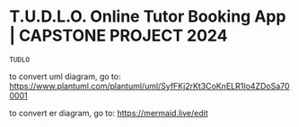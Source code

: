 # T.U.D.L.O. Online Tutor Booking App | CAPSTONE PROJECT 2024

`TUDLO`


to convert uml diagram, go to:
https://www.plantuml.com/plantuml/uml/SyfFKj2rKt3CoKnELR1Io4ZDoSa700001

to convert er diagram, go to:
https://mermaid.live/edit
